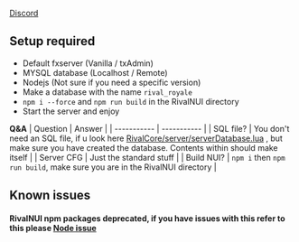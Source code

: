 [Discord](https://discord.gg/9grr9prthr)




## Setup required
* Default fxserver (Vanilla / txAdmin)
* MYSQL database (Localhost / Remote)
* Nodejs (Not sure if you need a specific version)
* Make a database with the name `rival_royale`
* `npm i --force` and `npm run build` in the RivalNUI directory
* Start the server and enjoy







**Q&A**
| Question      | Answer |
| ----------- | ----------- |
| SQL file?      |  You don't need an SQL file, if u look here [RivalCore/server/serverDatabase.lua](https://github.com/rival-group/rival-warfare/blob/1eeb15ccc4ad173b196c761cbc7ecebe2c48c417/RivalCore/server/serverDatabase.lua) , but make sure you have created the database. Contents within should make itself  |
| Server CFG   | Just the standard stuff        |
| Build NUI?   | `npm i` then `npm run build`, make sure you are in the RivalNUI directory  |




## Known issues

#### RivalNUI npm packages deprecated, if you have issues with this refer to this please [Node issue](https://github.com/rival-group/rival-warfare/issues/4)


